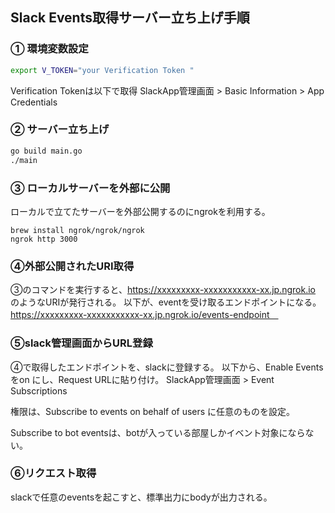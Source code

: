 ## Slack Events取得サーバー立ち上げ手順
### ① 環境変数設定
```sh
export V_TOKEN="your Verification Token "
```

Verification Tokenは以下で取得
SlackApp管理画面 > Basic Information > App Credentials 

### ② サーバー立ち上げ
```sh
go build main.go
./main
```

### ③ ローカルサーバーを外部に公開
ローカルで立てたサーバーを外部公開するのにngrokを利用する。
```  
brew install ngrok/ngrok/ngrok
ngrok http 3000 
```

### ④外部公開されたURI取得
③のコマンドを実行すると、https://xxxxxxxxx-xxxxxxxxxxx-xx.jp.ngrok.io のようなURIが発行される。
以下が、eventを受け取るエンドポイントになる。
https://xxxxxxxxx-xxxxxxxxxxx-xx.jp.ngrok.io/events-endpoint　

### ⑤slack管理画面からURL登録
④で取得したエンドポイントを、slackに登録する。
以下から、Enable Events をon にし、Request URLに貼り付け。
SlackApp管理画面 > Event Subscriptions

権限は、Subscribe to events on behalf of users に任意のものを設定。

Subscribe to bot eventsは、botが入っている部屋しかイベント対象にならない。

### ⑥リクエスト取得
slackで任意のeventsを起こすと、標準出力にbodyが出力される。